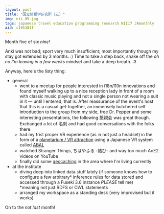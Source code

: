 ```yaml
---
layout: post
title: "国立情報学研究所〔五〕"
img: nii_05.jpg
tags: japanese travel education programming research NII17 JAmonthly
aid: c195381f
---
```


Month five of <s>six</s> *nine!*

Anki was not bad; sport very much insufficient; most importantly though my stay got extended by 3 months. :) Time to take a step back, shake off the *oh no I'm leaving in a few weeks* mindset and take a deep breath. :3

Anyway, here's the listy thing:

* general
    * went to a meetup for people interested in i18n/l10n innovations and found myself walking up to a nice reception lady in front of a room with classic music playing and not a single person not wearing a suit in it — until I entered, that is. After reassurance of the event's host that this is a casual get-together, an immensely butchered self introduction to the group from my side, free Dr. Pepper and some interesting presentations, the following <span class="mixlang"><span class="swap" swap="informal get-together (in this context the informal part at a bar after the formal presentation part of the event)"><span class="inner">懇親会</span></span></span> was great though. Exchanged a lot of <span class="mixlang"><span class="swap" swap="business cards"><span class="inner">名刺</span></span></span> and had good conversations with the folks there
    * had my frist proper VR experience (as in not just a headset) in the form of a [planetarium / VR attraction](http://megastarjourney.com/about.html) using a Japanese VR system called [ABAL](https://www.abal.jp/)
    * watched Stranger Things, <span class="mixlang"><span class="swap" swap="the 3rd Chihayafuru movie"><span class="inner">ちはやふる -結び-</span></span></span> and way too much AoE2 videos on YouTube
    * finally did some [geocaching](/assets/img/blog/nii_add_07.jpg) in the area where I'm living currently
* at the institute
    * diving deep into linked data stuff lately (if someone knows how to configure a few arbitrary\* inference rules for data stored and accessed through a Fuseki 3.6 instance *PLEASE* tell me)<br>\*meaning not just RDFS or OWL statements
    * arranged my workspace as a standing desk (very improvised but it works)

On to the *not last* month!
